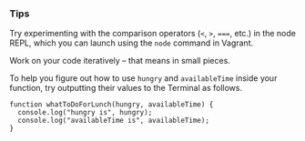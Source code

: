 ### Tips

Try experimenting with the comparison operators (`<`, `>`, `===`, etc.) in the node REPL, which you can launch using the `node` command in Vagrant.

Work on your code iteratively – that means in small pieces. 

To help you figure out how to use `hungry` and `availableTime` inside your function, try outputting their values to the Terminal as follows.


```JS
function whatToDoForLunch(hungry, availableTime) {
  console.log("hungry is", hungry);
  console.log("availableTime is", availableTime);
}
```